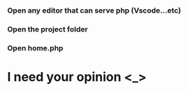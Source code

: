 
<h3> Open any editor that can serve php (Vscode...etc)</h3>
<h3> Open the project folder</h3>
<h3> Open home.php </h3>

<h1>I need your opinion <_></h1>
